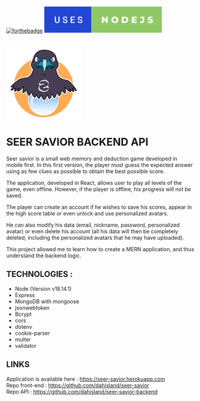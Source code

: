 [![forthebadge](https://forthebadge.com/images/badges/made-with-javascript.svg)](https://forthebadge.com)
[![forthebadge](./readme-assets/uses-nodejs.svg)](https://forthebadge.com)

<br/>

<div id="header" align="left">
  <img src="./readme-assets/logo.png" width="200"/>
</div>

# SEER SAVIOR BACKEND API

Seer savior is a small web memory and deduction game developed in mobile first.
In this first version, the player must guess the expected answer using as few clues as possible to obtain the best possible score.

The application, developed in React, allows user to play all levels of the game, even offline.
However, if the player is offline, his progress will not be saved.

The player can create an account if he wishes to save his scores, appear in the high score table or even unlock and use personalized avatars.

He can also modify his data (email, nickname, password, personalized avatar) or even delete his account (all his data will then be completely deleted, including the personalized avatars that he may have uploaded).

This project allowed me to learn how to create a MERN application, and thus understand the backend logic.

## TECHNOLOGIES :

- Node (Version v18.14.1)
- Express
- MongoDB with mongoose
- jsonwebtoken
- Bcrypt
- cors
- dotenv
- cookie-parser
- multer
- validator

## LINKS

Application is available here : https://seer-savior.herokuapp.com
<br/>
Repo front-end : https://github.com/dahisland/seer-savior
<br/>
Repo API : https://github.com/dahisland/seer-savior-backend
